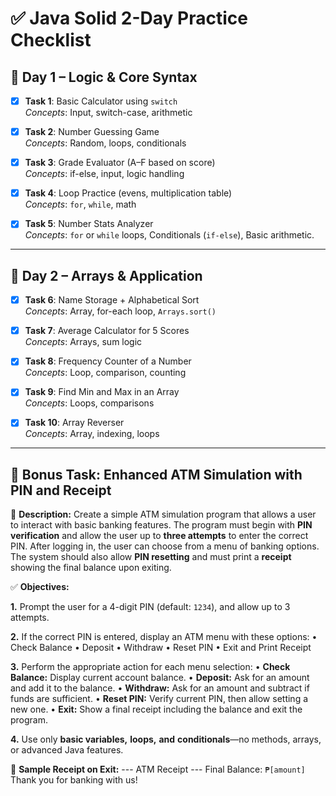 # ✅ Java Solid 2-Day Practice Checklist

## 📅 Day 1 – Logic & Core Syntax

- [x] **Task 1**: Basic Calculator using `switch`  
  _Concepts_: Input, switch-case, arithmetic

- [x] **Task 2**: Number Guessing Game  
  _Concepts_: Random, loops, conditionals

- [x] **Task 3**: Grade Evaluator (A–F based on score)  
  _Concepts_: if-else, input, logic handling

- [x] **Task 4**: Loop Practice (evens, multiplication table)  
  _Concepts_: `for`, `while`, math

- [x] **Task 5**: Number Stats Analyzer  
  _Concepts_: `for` or `while` loops, Conditionals (`if-else`), Basic arithmetic.

---

## 📅 Day 2 – Arrays & Application

- [x] **Task 6**: Name Storage + Alphabetical Sort  
  _Concepts_: Array, for-each loop, `Arrays.sort()`

- [x] **Task 7**: Average Calculator for 5 Scores  
  _Concepts_: Arrays, sum logic

- [x] **Task 8**: Frequency Counter of a Number  
  _Concepts_: Loop, comparison, counting

- [x] **Task 9**: Find Min and Max in an Array  
  _Concepts_: Loops, comparisons

- [x] **Task 10**: Array Reverser  
  _Concepts_: Array, indexing, loops

---

## 🔐 Bonus Task: Enhanced ATM Simulation with PIN and Receipt

📝 **Description:**
Create a simple ATM simulation program that allows a user to interact with basic banking features. The program must begin with **PIN verification** and allow the user up to **three attempts** to enter the correct PIN. After logging in, the user can choose from a menu of banking options. The system should also allow **PIN resetting** and must print a **receipt** showing the final balance upon exiting.

✅ **Objectives:**

**1.** Prompt the user for a 4-digit PIN (default: `1234`), and allow up to 3 attempts.

**2.** If the correct PIN is entered, display an ATM menu with these options:
	• Check Balance
	• Deposit
	• Withdraw
	• Reset PIN
	• Exit and Print Receipt

**3.** Perform the appropriate action for each menu selection:
	• **Check Balance:** Display current account balance.
	• **Deposit:** Ask for an amount and add it to the balance.
	• **Withdraw:** Ask for an amount and subtract if funds are sufficient.
	• **Reset PIN:** Verify current PIN, then allow setting a new one.
	• **Exit:** Show a final receipt including the balance and exit the program.

**4.** Use only **basic variables,** **loops,** **and** **conditionals**—no methods, arrays, or advanced Java features.

📌 **Sample Receipt on Exit:**
--- ATM Receipt ---
Final Balance: `₱[amount]`
Thank you for banking with us!